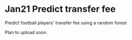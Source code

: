 # Jan21 Predict transfer fee
 Predict football players' transfer fee using a random forest
 
 Plan to upload soon.
